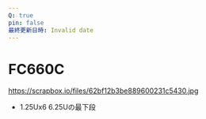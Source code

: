 ```yaml
---
Q: true
pin: false
最終更新日時: Invalid date
---
```

# FC660C

https://scrapbox.io/files/62bf12b3be889600231c5430.jpg

- 1.25Ux6 6.25Uの最下段